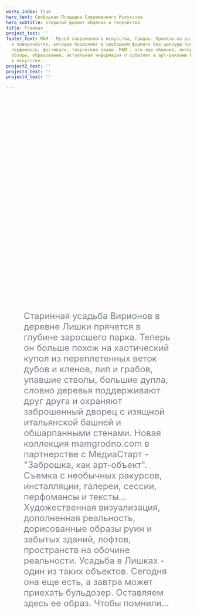 ```yaml
---
works_index: true
hero_text: Свободная Площадка Современного Искусства
hero_subtitle: открытый формат общения и творчества
title: Главная
project_text: ''
footer_text: МАМ - Музей современного искусства, Гродно. Проекты на различных плоскостях
  и поверхностях, которые позволяют в свободном формате без цензуры проведения выставки,
  перфомансы, фестивали, творческие акции. МАМ - это еще общение, интервью, рецензии,
  обзоры, образование, актуальная информация о событиях в арт-рекламе Гродно, тенденциях
  в искусстве.
project2_text: ''
project3_text: ''
project4_text: ''

---
```

<Hero :text="$page.frontmatter.hero_text"/> <Hero :sub="$page.frontmatter.hero_subtitle" />

<ClientOnly> <WorksList /> </ClientOnly>

<div style="margin: 0 5vw"> <p style="font-size: clamp(1rem, 2.5vw, 1.5rem); color:#7b808a; margin: 15vh auto; text-align: start; max-width:800px">Старинная усадьба Вирионов в деревне Лишки прячется в глубине заросшего парка. Теперь он больше похож на хаотический купол из переплетенных веток дубов и кленов, лип и грабов, упавшие стволы, большие дупла, словно деревья поддерживают друг друга и охраняют заброшенный дворец с изящной итальянской башней и обшарпанными стенами. Новая коллекция mamgrodno.com в партнерстве с МедиаСтарт - "Заброшка, как арт-объект". Съемка с необычных ракурсов, инсталляции, галереи, сессии, перфомансы и тексты... Художественная визуализация, дополненная реальность, дорисованные образы руин и забытых зданий, лофтов, пространств на обочине реальности. Усадьба в Лишках - один из таких объектов. Сегодня она еще есть, а завтра может приехать бульдозер. Оставляем здесь ее образ. Чтобы помнили... </p> </div>

<ClientOnly> <ProjectList /> </ClientOnly>